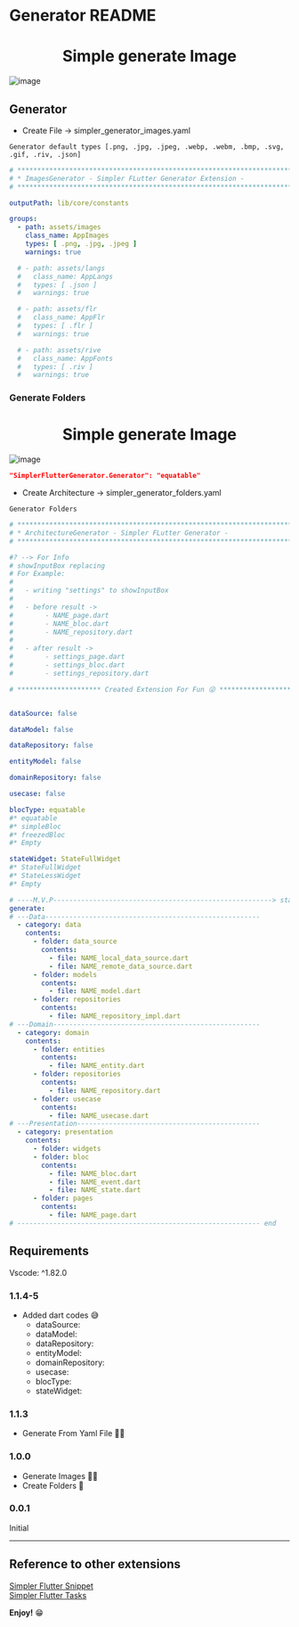 # Generator README

<div align="center">
  <h1>Simple generate Image</h1>
</div>

![image](images/generator_image.gif)


## Generator

- Create File ->  simpler_generator_images.yaml

`Generator default types [.png, .jpg, .jpeg, .webp, .webm, .bmp, .svg, .gif, .riv, .json]`

```yaml
# **************************************************************************
# * ImagesGenerator - Simpler FLutter Generator Extension -
# **************************************************************************

outputPath: lib/core/constants

groups:
  - path: assets/images
    class_name: AppImages
    types: [ .png, .jpg, .jpeg ]
    warnings: true

  # - path: assets/langs
  #   class_name: AppLangs
  #   types: [ .json ]
  #   warnings: true

  # - path: assets/flr
  #   class_name: AppFlr
  #   types: [ .flr ]
  #   warnings: true

  # - path: assets/rive
  #   class_name: AppFonts
  #   types: [ .riv ]
  #   warnings: true
```

### Generate Folders

<div align="center">
  <h1>Simple generate Image</h1>
</div>

![image](images/generator_folders.gif)


```json 
"SimplerFlutterGenerator.Generator": "equatable"
```
- Create Architecture ->  simpler_generator_folders.yaml

`Generator Folders`

```yaml
# **************************************************************************
# * ArchitectureGenerator - Simpler FLutter Generator -
# **************************************************************************

#? --> For Info
# showInputBox replacing 
# For Example:
#
#   - writing "settings" to showInputBox
#
#   - before result -> 
#        - NAME_page.dart
#        - NAME_bloc.dart
#        - NAME_repository.dart
#
#   - after result -> 
#        - settings_page.dart
#        - settings_bloc.dart
#        - settings_repository.dart

# ********************* Created Extension For Fun 😜 ************************


dataSource: false

dataModel: false

dataRepository: false

entityModel: false

domainRepository: false

usecase: false

blocType: equatable
#* equatable
#* simpleBloc
#* freezedBloc
#* Empty

stateWidget: StateFullWidget
#* StateFullWidget
#* StateLessWidget
#* Empty

# ----M.V.P-------------------------------------------------------> start
generate:
# ---Data------------------------------------------------------
  - category: data
    contents:
      - folder: data_source
        contents:
          - file: NAME_local_data_source.dart
          - file: NAME_remote_data_source.dart
      - folder: models
        contents:
          - file: NAME_model.dart
      - folder: repositories
        contents:
          - file: NAME_repository_impl.dart
# ---Domain----------------------------------------------------          
  - category: domain
    contents:
      - folder: entities
        contents:
          - file: NAME_entity.dart
      - folder: repositories
        contents:
          - file: NAME_repository.dart
      - folder: usecase
        contents:
          - file: NAME_usecase.dart
# ---Presentation----------------------------------------------
  - category: presentation
    contents:
      - folder: widgets
      - folder: bloc
        contents:
          - file: NAME_bloc.dart
          - file: NAME_event.dart
          - file: NAME_state.dart
      - folder: pages
        contents:
          - file: NAME_page.dart
# ------------------------------------------------------------- end

```


## Requirements

Vscode: ^1.82.0

### 1.1.4-5

 - Added dart codes  😅
    - dataSource:
    - dataModel:
    - dataRepository:
    - entityModel:
    - domainRepository:
    - usecase:
    - blocType:
    - stateWidget:

### 1.1.3

 - Generate From Yaml File 👻😅

### 1.0.0

 - Generate Images 👻😅
 - Create Folders 👻

### 0.0.1

Initial

---

## Reference to other extensions

[Simpler Flutter Snippet](https://marketplace.visualstudio.com/items?itemName=Eldiyar-Dev.simpler-flutter-snippets)<br>
[Simpler Flutter Tasks](https://marketplace.visualstudio.com/items?itemName=Eldiyar-Dev.simpler-flutter-tasks)

**Enjoy!** 😁
